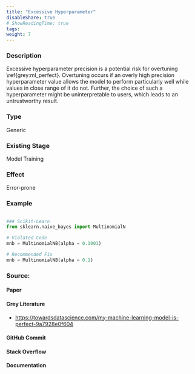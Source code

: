 ```yaml
---
title: "Excessive Hyperparameter"
disableShare: true
# ShowReadingTime: true
tags: 
weight: 7
---
```


### Description

Excessive hyperparameter precision is a potential risk for overtuning \ref{grey:ml_perfect}. Overtuning occurs if an overly high precision hyperparameter value allows the model to perform particularly well while values in close range of it do not. Further, the choice of such a hyperparameter might be uninterpretable to users, which leads to an untrustworthy result.

### Type

Generic

### Existing Stage

Model Training

### Effect

Error-prone

### Example

```python

### Scikit-Learn
from sklearn.naive_bayes import MultinomialN

# Violated Code
mnb = MultinomialNB(alpha = 0.1001)

# Recommended Fix
mnb = MultinomialNB(alpha = 0.1)

```

### Source:

#### Paper 

#### Grey Literature
- https://towardsdatascience.com/my-machine-learning-model-is-perfect-9a7928e0f604

#### GitHub Commit

#### Stack Overflow

#### Documentation

